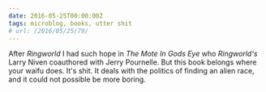 ```yaml
---
date: 2016-05-25T00:00:00Z
tags: microblog, books, utter shit
# url: /2016/05/25/79/
---
```


After *Ringworld* I had such hope in *The Mote In Gods Eye* who *Ringworld's* Larry Niven coauthored with Jerry Pournelle. But this book belongs where your waifu does. It's shit. It deals with the politics of finding an alien race, and it could not possible be more boring. 


